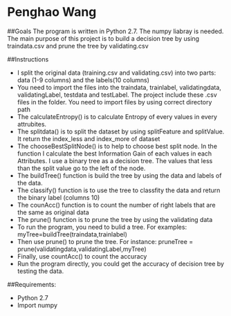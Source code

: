 # Penghao Wang
##Goals
The program is written in Python 2.7. The numpy liabray is needed. The main purpose of this project is to build a decision tree by using traindata.csv and prune the tree by
validating.csv

##Instructions
 - I split the original data (training.csv and validating.csv) into two parts: data (1-9 columns) and the labels(10 columns)
 -  You need to import the files into the traindata, trainlabel, validatingdata, validatingLabel, testdata and testLabel.
  The project include these .csv files in the folder. You need to import files by using correct directory path
 - The calculateEntropy() is to calculate Entropy of every values in every attrubites.
 - The splitdata() is to split the dataset by using splitFeature and splitValue. It return the index_less and index_more of dataset 
 - The chooseBestSplitNode() is to help to choose best split node. In the function I calculate the best Information Gain of each values in each Attributes. I use a binary tree as a decision tree.
 The values that less than the split value go to the left of the node.
 - The buildTree() function is build the tree by using the data and labels of the data.
 - The classify() function is to use the tree to classfity the data and return the binary label (columns 10)
 - The counAcc() function is to count the number of right labels that are the same as original data
 - The prune() function is to prune the tree by using the validating data
 - To run the program, you need to bulid a tree. For examples: myTree=buildTree(traindata,trainlabel)
 - Then use prune() to prune the tree. For instance: pruneTree = prune(validatingdata,validatingLabel,myTree)
 - Finally, use countAcc() to count the accuracy
 - Run the program directly, you could get the accuracy of decision tree by testing the data.
 
##Requirements:
 - Python 2.7
 - Import numpy

